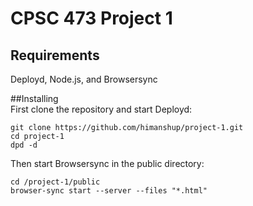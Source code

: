 # CPSC 473 Project 1

## Requirements
Deployd, Node.js, and Browsersync  

##Installing  
First clone the repository and start Deployd:   

```
git clone https://github.com/himanshup/project-1.git
cd project-1
dpd -d
```  

Then start Browsersync in the public directory:  
```
cd /project-1/public
browser-sync start --server --files "*.html"
```